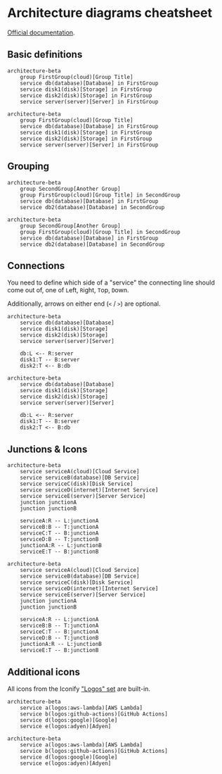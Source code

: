 # Architecture diagrams cheatsheet

[Official documentation](https://mermaid.js.org/syntax/architecture.html).

## Basic definitions

```mermaid
architecture-beta
    group FirstGroup(cloud)[Group Title]
    service db(database)[Database] in FirstGroup
    service disk1(disk)[Storage] in FirstGroup
    service disk2(disk)[Storage] in FirstGroup
    service server(server)[Server] in FirstGroup
```

```
architecture-beta
    group FirstGroup(cloud)[Group Title]
    service db(database)[Database] in FirstGroup
    service disk1(disk)[Storage] in FirstGroup
    service disk2(disk)[Storage] in FirstGroup
    service server(server)[Server] in FirstGroup
```

## Grouping

```mermaid
architecture-beta
    group SecondGroup[Another Group]
    group FirstGroup(cloud)[Group Title] in SecondGroup
    service db(database)[Database] in FirstGroup
    service db2(database)[Database] in SecondGroup
```

```
architecture-beta
    group SecondGroup[Another Group]
    group FirstGroup(cloud)[Group Title] in SecondGroup
    service db(database)[Database] in FirstGroup
    service db2(database)[Database] in SecondGroup
```

## Connections

You need to define which side of a "service" the connecting line should come out of, one of `L`eft, `R`ight, `T`op, `D`own.

Additionally, arrows on either end (`<` / `>`) are optional.

```mermaid
architecture-beta
    service db(database)[Database]
    service disk1(disk)[Storage]
    service disk2(disk)[Storage]
    service server(server)[Server]

    db:L <-- R:server
    disk1:T -- B:server
    disk2:T <-- B:db
```

```
architecture-beta
    service db(database)[Database]
    service disk1(disk)[Storage]
    service disk2(disk)[Storage]
    service server(server)[Server]

    db:L <-- R:server
    disk1:T -- B:server
    disk2:T <-- B:db
```

## Junctions & Icons

```mermaid
architecture-beta
    service serviceA(cloud)[Cloud Service]
    service serviceB(database)[DB Service]
    service serviceC(disk)[Disk Service]
    service serviceD(internet)[Internet Service]
    service serviceE(server)[Server Service]
    junction junctionA
    junction junctionB

    serviceA:R -- L:junctionA
    serviceB:B -- T:junctionA
    serviceC:T -- B:junctionA
    serviceD:B -- T:junctionB
    junctionA:R -- L:junctionB
    serviceE:T -- B:junctionB
```

```
architecture-beta
    service serviceA(cloud)[Cloud Service]
    service serviceB(database)[DB Service]
    service serviceC(disk)[Disk Service]
    service serviceD(internet)[Internet Service]
    service serviceE(server)[Server Service]
    junction junctionA
    junction junctionB

    serviceA:R -- L:junctionA
    serviceB:B -- T:junctionA
    serviceC:T -- B:junctionA
    serviceD:B -- T:junctionB
    junctionA:R -- L:junctionB
    serviceE:T -- B:junctionB
```

## Additional icons

All icons from the Iconify ["Logos" set](https://icon-sets.iconify.design/logos/?keyword=logos) are built-in.

```mermaid
architecture-beta
    service a(logos:aws-lambda)[AWS Lambda]
    service b(logos:github-actions)[GitHub Actions]
    service d(logos:google)[Google]
    service e(logos:adyen)[Adyen]
```

```
architecture-beta
    service a(logos:aws-lambda)[AWS Lambda]
    service b(logos:github-actions)[GitHub Actions]
    service d(logos:google)[Google]
    service e(logos:adyen)[Adyen]
```
